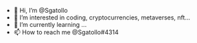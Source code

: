 - 👋 Hi, I’m @Sgatollo
- 👀 I’m interested in coding, cryptocurrencies, metaverses, nft...
- 🌱 I’m currently learning ...
- 📫 How to reach me @Sgatollo#4314

<!---
Sgatollo/Sgatollo is a ✨ special ✨ repository because its `README.md` (this file) appears on your GitHub profile.
You can click the Preview link to take a look at your changes.
--->
